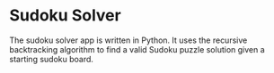 # Sudoku Solver
The sudoku solver app is written in Python. It uses the recursive backtracking algorithm to find a valid Sudoku puzzle solution given a starting sudoku board.
